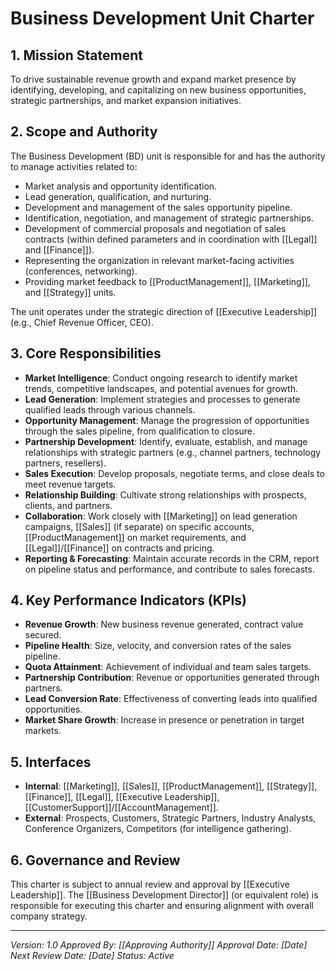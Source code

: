 # Business Development Unit Charter

## 1. Mission Statement
To drive sustainable revenue growth and expand market presence by identifying, developing, and capitalizing on new business opportunities, strategic partnerships, and market expansion initiatives.

## 2. Scope and Authority
The Business Development (BD) unit is responsible for and has the authority to manage activities related to:
- Market analysis and opportunity identification.
- Lead generation, qualification, and nurturing.
- Development and management of the sales opportunity pipeline.
- Identification, negotiation, and management of strategic partnerships.
- Development of commercial proposals and negotiation of sales contracts (within defined parameters and in coordination with [[Legal]] and [[Finance]]).
- Representing the organization in relevant market-facing activities (conferences, networking).
- Providing market feedback to [[ProductManagement]], [[Marketing]], and [[Strategy]] units.

The unit operates under the strategic direction of [[Executive Leadership]] (e.g., Chief Revenue Officer, CEO).

## 3. Core Responsibilities
- **Market Intelligence**: Conduct ongoing research to identify market trends, competitive landscapes, and potential avenues for growth.
- **Lead Generation**: Implement strategies and processes to generate qualified leads through various channels.
- **Opportunity Management**: Manage the progression of opportunities through the sales pipeline, from qualification to closure.
- **Partnership Development**: Identify, evaluate, establish, and manage relationships with strategic partners (e.g., channel partners, technology partners, resellers).
- **Sales Execution**: Develop proposals, negotiate terms, and close deals to meet revenue targets.
- **Relationship Building**: Cultivate strong relationships with prospects, clients, and partners.
- **Collaboration**: Work closely with [[Marketing]] on lead generation campaigns, [[Sales]] (if separate) on specific accounts, [[ProductManagement]] on market requirements, and [[Legal]]/[[Finance]] on contracts and pricing.
- **Reporting & Forecasting**: Maintain accurate records in the CRM, report on pipeline status and performance, and contribute to sales forecasts.

## 4. Key Performance Indicators (KPIs)
- **Revenue Growth**: New business revenue generated, contract value secured.
- **Pipeline Health**: Size, velocity, and conversion rates of the sales pipeline.
- **Quota Attainment**: Achievement of individual and team sales targets.
- **Partnership Contribution**: Revenue or opportunities generated through partners.
- **Lead Conversion Rate**: Effectiveness of converting leads into qualified opportunities.
- **Market Share Growth**: Increase in presence or penetration in target markets.

## 5. Interfaces
- **Internal**: [[Marketing]], [[Sales]], [[ProductManagement]], [[Strategy]], [[Finance]], [[Legal]], [[Executive Leadership]], [[CustomerSupport]]/[[AccountManagement]].
- **External**: Prospects, Customers, Strategic Partners, Industry Analysts, Conference Organizers, Competitors (for intelligence gathering).

## 6. Governance and Review
This charter is subject to annual review and approval by [[Executive Leadership]]. The [[Business Development Director]] (or equivalent role) is responsible for executing this charter and ensuring alignment with overall company strategy.

---
*Version: 1.0*
*Approved By: [[Approving Authority]]*
*Approval Date: [Date]*
*Next Review Date: [Date]*
*Status: Active*

